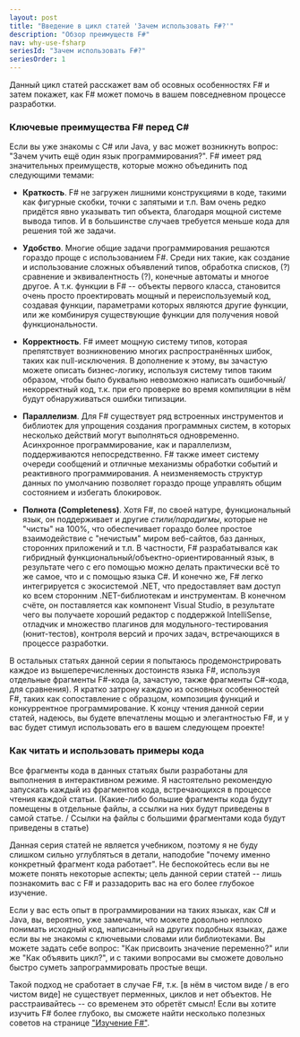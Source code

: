 ```yaml
---
layout: post
title: "Введение в цикл статей 'Зачем использовать F#?'"
description: "Обзор преимуществ F#"
nav: why-use-fsharp
seriesId: "Зачем использовать F#?"
seriesOrder: 1
---
```

Данный цикл статей расскажет вам об осовных особенностях F# и затем покажет, как F# может помочь в вашем повседневном процессе разработки.

### Ключевые преимущества F# перед C# ###

Если вы уже знакомы с C# или Java, у вас может возникнуть вопрос: "Зачем учить ещё один язык программирования?". F# имеет ряд значительных преимуществ, которые можно объединить под следующими темами:

* **Краткость**. F# не загружен лишними конструкциями в коде, такими как фигурные скобки, точки с запятыми и т.п. Вам очень редко придётся явно указывать тип объекта, благодаря мощной системе вывода типов. И в большинстве случаев требуется меньше кода для решения той же задачи.
* **Удобство**. Многие общие задачи программирования решаются гораздо проще с использованием F#.  Среди них такие, как создание и использование сложных объявлений типов, обработка списков, (?) сравнение и эквивалентность (?), конечные автоматы и многое другое.  А т.к. функции в F# -- объекты первого класса, становится очень просто проектировать мощный и переиспользуемый код, создавая функции, параметрами которых являются другие функции, или же комбинируя существующие функции для получения новой функциональности.
* **Корректность**. F# имеет мощную систему типов, которая препятствует возникновению многих распространённых шибок, таких как null-исключения. В дополнение к этому, вы зачастую можете описать бизнес-логику, используя систему типов таким образом, чтобы было буквально невозможно написать ошибочный/некорректный код, т.к. при его проверке во время компиляции в нём будут обнаруживаться ошибки типизации.
* **Параллелизм**. Для F# существует ряд встроенных инструментов и библиотек для упрощения создания программных систем, в которых несколько действий могут выполняться одновременно. Асинхронное программирование, как и параллелизм, поддерживаются непосредственно. F# также имеет систему очереди сообщений и отличные механизмы обработки событий и реактивного программирования. А неизменяемость структур данных по умолчанию позволяет гораздо проще управлять общим состоянием и избегать блокировок.

* **Полнота (Completeness)**. Хотя F#, по своей натуре, функциональный язык, он поддерживает и другие _стили/парадигмы_, которые не "чисты" на 100%, что обеспечивает гораздо более простое взаимодействие с "нечистым" миром веб-сайтов, баз данных, сторонних приложений и т.п. В частности, F# разрабатывался как гибридный функциональный/объектно-ориентированный язык, в результате чего с его помощью можно делать практически всё то же самое, что и с помощью языка C#. И конечно же, F# легко интегрируется с экосистемой .NET, что предоставляет вам доступ ко всем сторонним .NET-библиотекам и инструментам. В конечном счёте, он поставляется как компонент Visual Studio, в результате чего вы получаете хороший редактор с поддержкой IntelliSense, отладчик и множество плагинов для модульного-тестирования (юнит-тестов), контроля версий и прочих задач, встречающихся в процессе разработки.

В остальных статьях данной серии я попытаюсь продемонстрировать каждое из вышеперечисленных достоинств языка F#, используя отдельные фрагменты F#-кода (а, зачастую, также фрагменты C#-кода, для сравнения). Я кратко затрону каждую из основных особенностей F#, таких как сопоставление с образцом, композиция функций и конкуррентное программирование. К концу чтения данной серии статей, надеюсь, вы будете впечатлены мощью и элегантностью F#, и у вас будет стимул использовать его в вашем следующем проекте!

### Как читать и использовать примеры кода ###

Все фрагменты кода в данных статьях были разработаны для выполнения в интерактивном режиме. Я настоятельно рекомендую запускать каждый из фрагментов кода, встречающихся в процессе чтения каждой статьи. (Какие-либо большие фрагменты кода будут помещены в отдельные файлы, а ссылки на них будут приведены в самой статье. / Ссылки на файлы с большими фрагментами кода будут приведены в статье)

Данная серия статей не является учебником, поэтому я не буду слишком сильно углубляться в детали, наподобие "почему именно конкретный фрагмент кода работает". Не беспокойтесь если вы не можете понять некоторые аспекты; цель данной серии статей -- лишь познакомить вас с F# и раззадорить вас на его более глубокое изучение.

Если у вас есть опыт в программировании на таких языках, как C# и Java, вы, вероятно, уже замечали, что можете довольно неплохо понимать исходный код, написанный на других подобных языках, даже если вы не знакомы с ключевыми словами или библиотеками. Вы можете задать себе вопрос: "Как присвоить значение переменно?" или же "Как объявить цикл?", и с такими вопросами вы сможете довольно быстро суметь запрограммировать простые вещи.

Такой подход не сработает в случае F#, т.к. [в нём в чистом виде / в его чистом виде] не существует перменных, циклов и нет объектов. Не расстраивайтесь -- со временем это обретёт смысл! Если вы хотите изучить F# более глубоко, вы сможете найти несколько полезных советов на странице ["Изучение F#"](../learning-fsharp/index.md).
